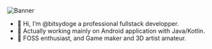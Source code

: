 ![Banner](https://user-images.githubusercontent.com/471393/210032007-7b44d14e-821c-4cb0-9204-18bab2a523ba.png)


 - 👋 Hi, I’m @bitsydoge a professional fullstack developper. 
 - 👀 Actually working mainly on Android application with Java/Kotlin.
 - 🌱 FOSS enthusiast, and Game maker and 3D artist amateur.
